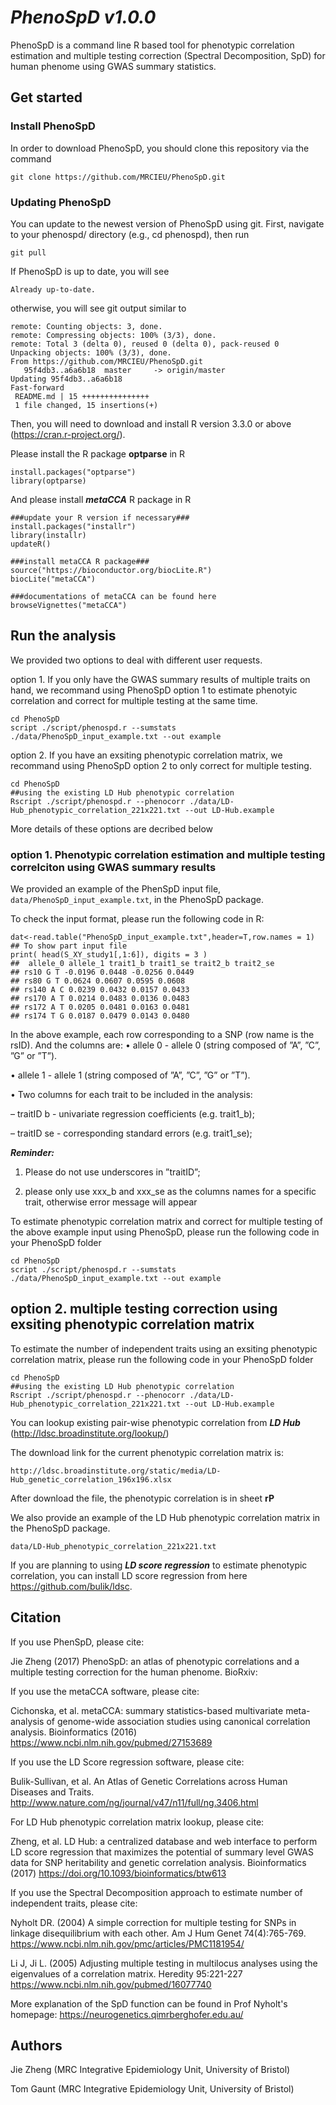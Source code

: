 # ***PhenoSpD v1.0.0***

PhenoSpD is a command line R based tool for phenotypic correlation estimation and multiple testing correction (Spectral Decomposition, SpD) for human phenome using GWAS summary statistics. 

## Get started
### Install PhenoSpD
In order to download PhenoSpD, you should clone this repository via the command
```
git clone https://github.com/MRCIEU/PhenoSpD.git
```

### Updating PhenoSpD

You can update to the newest version of PhenoSpD using git. First, navigate to your phenospd/ directory (e.g., cd phenospd), then run
```
git pull
```
If PhenoSpD is up to date, you will see
```
Already up-to-date.
```
otherwise, you will see git output similar to
```
remote: Counting objects: 3, done.
remote: Compressing objects: 100% (3/3), done.
remote: Total 3 (delta 0), reused 0 (delta 0), pack-reused 0
Unpacking objects: 100% (3/3), done.
From https://github.com/MRCIEU/PhenoSpD.git
   95f4db3..a6a6b18  master     -> origin/master
Updating 95f4db3..a6a6b18
Fast-forward
 README.md | 15 +++++++++++++++
 1 file changed, 15 insertions(+)
```

Then, you will need to download and install R version 3.3.0 or above (https://cran.r-project.org/). 

Please install the R package **optparse** in R
```
install.packages("optparse")
library(optparse)
```
And please install ***metaCCA*** R package in R
```
###update your R version if necessary###
install.packages("installr")
library(installr)
updateR()

###install metaCCA R package###
source("https://bioconductor.org/biocLite.R")
biocLite("metaCCA")

###documentations of metaCCA can be found here
browseVignettes("metaCCA")
```


## Run the analysis 

We provided two options to deal with different user requests. 

option 1. If you only have the GWAS summary results of multiple traits on hand, we recommand using PhenoSpD option 1 to estimate phenotyic correlation and correct for multiple testing at the same time. 
```
cd PhenoSpD
script ./script/phenospd.r --sumstats ./data/PhenoSpD_input_example.txt --out example
```

option 2. If you have an exsiting phenotypic correlation matrix, we recommand using PhenoSpD option 2 to only correct for multiple testing.

```
cd PhenoSpD
##using the existing LD Hub phenotypic correlation
Rscript ./script/phenospd.r --phenocorr ./data/LD-Hub_phenotypic_correlation_221x221.txt --out LD-Hub.example
```

More details of these options are decribed below

### option 1. Phenotypic correlation estimation and multiple testing correlciton using GWAS summary results

We provided an example of the PhenSpD input file, `data/PhenoSpD_input_example.txt`, in the PhenoSpD package.

To check the input format, please run the following code in R:
```
dat<-read.table("PhenoSpD_input_example.txt",header=T,row.names = 1)
## To show part input file
print( head(S_XY_study1[,1:6]), digits = 3 )
##  allele_0 allele_1 trait1_b trait1_se trait2_b trait2_se
## rs10 G T -0.0196 0.0448 -0.0256 0.0449
## rs80 G T 0.0624 0.0607 0.0595 0.0608
## rs140 A C 0.0239 0.0432 0.0157 0.0433
## rs170 A T 0.0214 0.0483 0.0136 0.0483
## rs172 A T 0.0205 0.0481 0.0163 0.0481
## rs174 T G 0.0187 0.0479 0.0143 0.0480
```
In the above example, each row corresponding to a SNP (row name is the rsID). And the columns are:
• allele 0 - allele 0 (string composed of ”A”, ”C”, ”G” or ”T”).

• allele 1 - allele 1 (string composed of ”A”, ”C”, ”G” or ”T”).

• Two columns for each trait to be included in the analysis:

– traitID b - univariate regression coefficients (e.g. trait1_b);

– traitID se - corresponding standard errors (e.g. trait1_se);

***Reminder:***

1) Please do not use underscores in ”traitID”; 

2) please only use xxx_b and xxx_se as the columns names for a specific trait, otherwise error message will appear

To estimate phenotypic correlation matrix and correct for multiple testing of the above example input using PhenoSpD, please run the following code in your PhenoSpD folder
```
cd PhenoSpD
script ./script/phenospd.r --sumstats ./data/PhenoSpD_input_example.txt --out example
```

## option 2. multiple testing correction using exsiting phenotypic correlation matrix

To estimate the number of independent traits using an exsiting phenotypic correlation matrix, please run the following code in your PhenoSpD folder
```
cd PhenoSpD
##using the existing LD Hub phenotypic correlation
Rscript ./script/phenospd.r --phenocorr ./data/LD-Hub_phenotypic_correlation_221x221.txt --out LD-Hub.example
```

You can lookup existing pair-wise phenotypic correlation from ***LD Hub*** (http://ldsc.broadinstitute.org/lookup/)

The download link for the current phenotypic correlation matrix is:

```
http://ldsc.broadinstitute.org/static/media/LD-Hub_genetic_correlation_196x196.xlsx
```
After download the file, the phenotypic correlation is in sheet **rP**  

We also provide an example of the LD Hub phenotypic correlation matrix in the PhenoSpD package. 
```
data/LD-Hub_phenotypic_correlation_221x221.txt
```

If you are planning to using ***LD score regression*** to estimate phenotypic correlation, you can install LD score regression from here https://github.com/bulik/ldsc. 

## Citation
If you use PhenSpD, please cite:

Jie Zheng (2017) PhenoSpD: an atlas of phenotypic correlations and a multiple testing correction for the human phenome. BioRxiv:

If you use the metaCCA software, please cite:

Cichonska, et al. metaCCA: summary statistics-based multivariate meta-analysis of genome-wide association studies using canonical correlation analysis. Bioinformatics (2016) https://www.ncbi.nlm.nih.gov/pubmed/27153689

If you use the LD Score regression software, please cite:

Bulik-Sullivan, et al. An Atlas of Genetic Correlations across Human Diseases and Traits. http://www.nature.com/ng/journal/v47/n11/full/ng.3406.html

For LD Hub phenotypic correlation matrix lookup, please cite:

Zheng, et al. LD Hub: a centralized database and web interface to perform LD score regression that maximizes the potential of summary level GWAS data for SNP heritability and genetic correlation analysis. Bioinformatics (2017) https://doi.org/10.1093/bioinformatics/btw613

If you use the Spectral Decomposition approach to estimate number of independent traits, please cite:

Nyholt DR. (2004) A simple correction for multiple testing for SNPs in linkage disequilibrium with each other. Am J Hum Genet 74(4):765-769. https://www.ncbi.nlm.nih.gov/pmc/articles/PMC1181954/

Li J, Ji L. (2005) Adjusting multiple testing in multilocus analyses using the eigenvalues of a correlation matrix. Heredity 95:221-227 https://www.ncbi.nlm.nih.gov/pubmed/16077740 

More explanation of the SpD function can be found in Prof Nyholt's homepage: https://neurogenetics.qimrberghofer.edu.au/

## Authors

Jie Zheng (MRC Integrative Epidemiology Unit, University of Bristol)

Tom Gaunt (MRC Integrative Epidemiology Unit, University of Bristol)





